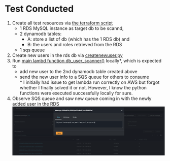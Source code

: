 # Test Conducted

1. Create all test resources via [the terraform script](../terraform_infra/infra.tf)  
    - 1 RDS MySQL instance as target db to be scannd,  
    - 2 dynamodb tables:
        - A: store a list of db (which has the 1 RDS db) and  
        - B: the users and roles retrieved from the RDS  
    - 1 sqs queue 
2. Create new users in the rds db via [createnewuser.py](./createnewuser.py)  
3. Run [main lambd function db_user_scanner()](../source_lambda/db_user_scanner_lambda.py) locally*, which is expected to
    - add new user to the 2nd dynamodb table created above  
    - send the new user info to a SQS queue for others to consume  
\* I initially had issue to get lambda run correctly on AWS but forgot whether I finally solved it or not. However, I know the python functions were executed successfully locally for sure.
4. Observe SQS queue and saw new queue coming in with the newly added user in the RDS ![Sample SQS message](sample_sqs_message.png)

